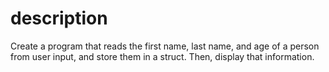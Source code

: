 # description
Create a program that reads the first name, last name, and age of a person from user input, and store them in a struct. Then, display that information.
